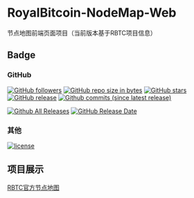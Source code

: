 # RoyalBitcoin-NodeMap-Web

节点地图前端页面项目（当前版本基于RBTC项目信息）

## Badge

### GitHub

[![GitHub followers](https://img.shields.io/github/followers/NewEconomicTeam.svg?label=github%20follow)](https://github.com/NewEconomicTeam/RoyalBitcoin-NodeMap-Web)
[![GitHub repo size in bytes](https://img.shields.io/github/repo-size/NewEconomicTeam/RoyalBitcoin-NodeMap-Web.svg)](https://github.com/NewEconomicTeam/RoyalBitcoin-NodeMap-Web)
[![GitHub stars](https://img.shields.io/github/stars/NewEconomicTeam/RoyalBitcoin-NodeMap-Web.svg?label=github%20stars)](https://github.com/NewEconomicTeam/RoyalBitcoin-NodeMap-Web)
[![GitHub release](https://img.shields.io/github/release/NewEconomicTeam/RoyalBitcoin-NodeMap-Web.svg)](https://github.com/NewEconomicTeam/RoyalBitcoin-NodeMap-Web/releases)
[![Github commits (since latest release)](https://img.shields.io/github/commits-since/NewEconomicTeam/RoyalBitcoin-NodeMap-Web/latest.svg)](https://github.com/NewEconomicTeam/RoyalBitcoin-NodeMap-Web)

[![Github All Releases](https://img.shields.io/github/downloads/NewEconomicTeam/RoyalBitcoin-NodeMap-Web/total.svg)](https://github.com/NewEconomicTeam/RoyalBitcoin-NodeMap-Web/releases)
[![GitHub Release Date](https://img.shields.io/github/release-date/NewEconomicTeam/RoyalBitcoin-NodeMap-Web.svg)](https://github.com/NewEconomicTeam/RoyalBitcoin-NodeMap-Web/releases)

### 其他

[![license](https://img.shields.io/github/license/NewEconomicTeam/RoyalBitcoin-NodeMap-Web.svg)](https://github.com/NewEconomicTeam/RoyalBitcoin-NodeMap-Web)

## 项目展示

[RBTC官方节点地图](https://nodemap.rbtc.world)
